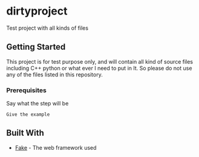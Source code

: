 # dirtyproject
Test project with all kinds of files
## Getting Started
This project is for test purpose only, and will contain all kind of source files including C++ python or what ever I need to put in It. So please do not use any of the files listed in this repository.
### Prerequisites
Say what the step will be

```
Give the example
```

## Built With

* [Fake](http://www.fakelink.io/1.0.2/docs/) - The web framework used
